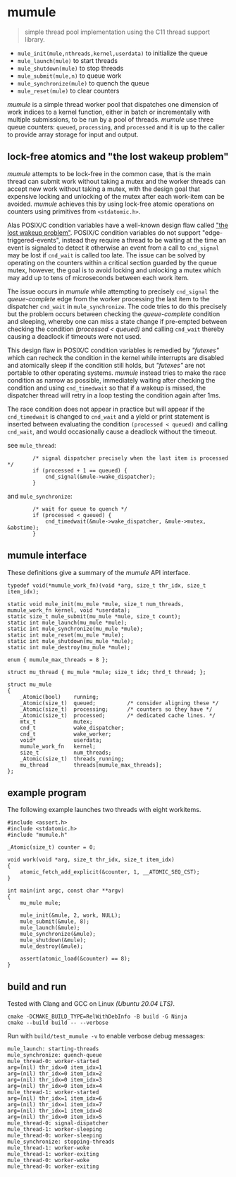 # mumule

> simple thread pool implementation using the C11 thread support library.

 - `mule_init(mule,nthreads,kernel,userdata)` to initialize the queue
 - `mule_launch(mule)` to start threads
 - `mule_shutdown(mule)` to stop threads
 - `mule_submit(mule,n)` to queue work
 - `mule_synchronize(mule)` to quench the queue
 - `mule_reset(mule)` to clear counters

_mumule_ is a simple thread worker pool that dispatches one dimension of work
indices to a kernel function, either in batch or incrementally with multiple
submissions, to be run by a pool of threads. _mumule_ use three queue counters:
`queued`, `processing`, and `processed` and it is up to the caller to provide
array storage for input and output.

## lock-free atomics and "the lost wakeup problem"

_mumule_ attempts to be lock-free in the common case, that is the main thread
can submit work without taking a mutex and the worker threads can accept new
work without taking a mutex, with the design goal that expensive locking and
unlocking of the mutex after each work-item can be avoided. _mumule_ achieves
this by using lock-free atomic operations on counters using primitives from
`<stdatomic.h>`.

Alas POSIX/C condition variables have a well-known design flaw called
["the lost wakeup problem"](https://docs.oracle.com/cd/E19455-01/806-5257/sync-30/index.html).
POSIX/C condition variables do not support "edge-triggered-events", instead
they require a thread to be waiting at the time an event is signaled to
detect it otherwise an event from a call to `cnd_signal` may be lost if
`cnd_wait` is called too late. The issue can be solved by operating on the
counters within a critical section guarded by the queue mutex, however, the
goal is to avoid locking and unlocking a mutex which may add up to tens of
microseconds between each work item.

The issue occurs in _mumule_ while attempting to precisely `cnd_signal` the
_queue-complete_ edge from the worker processing the last item to the
dispatcher `cnd_wait` in `mule_synchronize`. The code tries to do this
precisely but the problem occurs between checking the _queue-complete_
condition and sleeping, whereby one can miss a state change if pre-empted
between checking the condition _(processed < queued)_ and calling `cnd_wait`
thereby causing a deadlock if timeouts were not used.

This design flaw in POSIX/C condition variables is remedied by _"futexes"_
which can recheck the condition in the kernel while interrupts are disabled
and atomically sleep if the condition still holds, but _"futexes"_ are not
portable to other operating systems. _mumule_ instead tries to make the race
condition as narrow as possible, immediately waiting after checking the
condition and using `cnd_timedwait` so that if a wakeup is missed, the
dispatcher thread will retry in a loop testing the condition again after 1ms.

The race condition does not appear in practice but will appear if the
`cnd_timedwait` is changed to `cnd_wait` and a yield or print statement is
inserted between evaluating the condition `(processed < queued)` and calling
`cnd_wait`, and would occasionally cause a deadlock without the timeout.

see `mule_thread`:
```
        /* signal dispatcher precisely when the last item is processed */
        if (processed + 1 == queued) {
            cnd_signal(&mule->wake_dispatcher);
        }
```

and `mule_synchronize`:
```
        /* wait for queue to quench */
        if (processed < queued) {
            cnd_timedwait(&mule->wake_dispatcher, &mule->mutex, &abstime);
        }
```

## mumule interface

These definitions give a summary of the _mumule_ API interface.

```
typedef void(*mumule_work_fn)(void *arg, size_t thr_idx, size_t item_idx);

static void mule_init(mu_mule *mule, size_t num_threads, mumule_work_fn kernel, void *userdata);
static size_t mule_submit(mu_mule *mule, size_t count);
static int mule_launch(mu_mule *mule);
static int mule_synchronize(mu_mule *mule);
static int mule_reset(mu_mule *mule);
static int mule_shutdown(mu_mule *mule);
static int mule_destroy(mu_mule *mule);

enum { mumule_max_threads = 8 };

struct mu_thread { mu_mule *mule; size_t idx; thrd_t thread; };

struct mu_mule
{
    _Atomic(bool)    running;
    _Atomic(size_t)  queued;          /* consider aligning these */
    _Atomic(size_t)  processing;      /* counters so they have */
    _Atomic(size_t)  processed;       /* dedicated cache lines. */
    mtx_t            mutex;
    cnd_t            wake_dispatcher;
    cnd_t            wake_worker;
    void*            userdata;
    mumule_work_fn   kernel;
    size_t           num_threads;
    _Atomic(size_t)  threads_running;
    mu_thread        threads[mumule_max_threads];
};
```

## example program

The following example launches two threads with eight workitems.

```
#include <assert.h>
#include <stdatomic.h>
#include "mumule.h"

_Atomic(size_t) counter = 0;

void work(void *arg, size_t thr_idx, size_t item_idx)
{
    atomic_fetch_add_explicit(&counter, 1, __ATOMIC_SEQ_CST);
}

int main(int argc, const char **argv)
{
    mu_mule mule;

    mule_init(&mule, 2, work, NULL);
    mule_submit(&mule, 8);
    mule_launch(&mule);
    mule_synchronize(&mule);
    mule_shutdown(&mule);
    mule_destroy(&mule);

    assert(atomic_load(&counter) == 8);
}
```

## build and run

Tested with Clang and GCC on Linux _(Ubuntu 20.04 LTS)_.

```
cmake -DCMAKE_BUILD_TYPE=RelWithDebInfo -B build -G Ninja
cmake --build build -- --verbose
```

Run with `build/test_mumule -v` to enable verbose debug messages:

```
mule_launch: starting-threads
mule_synchronize: quench-queue
mule_thread-0: worker-started
arg=(nil) thr_idx=0 item_idx=1
arg=(nil) thr_idx=0 item_idx=2
arg=(nil) thr_idx=0 item_idx=3
arg=(nil) thr_idx=0 item_idx=4
mule_thread-1: worker-started
arg=(nil) thr_idx=1 item_idx=6
arg=(nil) thr_idx=1 item_idx=7
arg=(nil) thr_idx=1 item_idx=8
arg=(nil) thr_idx=0 item_idx=5
mule_thread-0: signal-dispatcher
mule_thread-1: worker-sleeping
mule_thread-0: worker-sleeping
mule_synchronize: stopping-threads
mule_thread-1: worker-woke
mule_thread-1: worker-exiting
mule_thread-0: worker-woke
mule_thread-0: worker-exiting

```